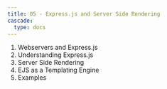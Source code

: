 ```yaml
---
title: 05 - Express.js and Server Side Rendering
cascade:
  type: docs
---
```


1. Webservers and Express.js
1. Understanding Express.js
1. Server Side Rendering
1. EJS as a Templating Engine
1. Examples